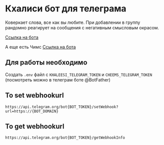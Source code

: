 # Кхалиси бот для телеграма

Коверкает слова, все как вы любите.
При добавлении в группу рандомно реагирует на сообщения с негативным смысловым окрасом.

[Ссылка на бота](https://t.me/khaleesi_tg_bot)

А еще есть Чимс
[Ссылка на бота](https://t.me/cheems_tg_bot)

## Для работы необходимо
Создать `.env` файл с `KHALEESI_TELEGRAM_TOKEN` и `CHEEMS_TELEGRAM_TOKEN` (посмотреть можно в телеграм боте @BotFather)

## To set webhookurl
`https://api.telegram.org/bot{BOT_TOKEN}/setWebhook?url=https://{BOT_DOMAIN}`

## To get webhookurl
`https://api.telegram.org/bot{BOT_TOKEN}/getWebhookInfo`